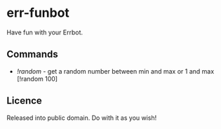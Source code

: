 err-funbot
==========

Have fun with your Errbot.

Commands
--------

* *!random* - get a random number between min and max or 1 and max [!random 100]

Licence
-------

Released into public domain. Do with it as you wish!
